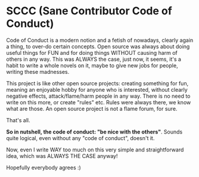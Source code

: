 # SCCC (Sane Contributor Code of Conduct)

Code of Conduct is a modern notion and a fetish of nowadays, clearly again a
thing, to over-do certain concepts. Open source was always about doing useful
things for FUN and for doing things WITHOUT causing harm of others in any
way. This was ALWAYS the case, just now, it seems, it's a habit to write a
whole novels on it, maybe to give new jobs for people, writing these madnesses.

This project is like other open source projects: creating something for fun,
meaning an enjoyable hobby for anyone who is interested, without clearly
negative effects, attack/flame/harm people in any way. There is no need to
write on this more, or create "rules" etc. Rules were always there, we know
what are those. An open source project is not a flame forum, for sure.

That's all.

**So in nutshell, the code of conduct: "be nice with the others"**. Sounds quite
logical, even without any "code of conduct", doesn't it.

Now, even I write WAY too much on this very simple and straightforward idea,
which was ALWAYS THE CASE anyway!

Hopefully everybody agrees :)
